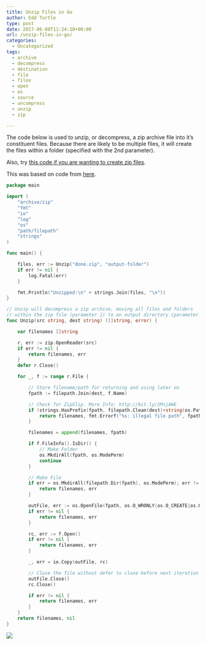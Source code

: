 ```yaml
---
title: Unzip Files in Go
author: Edd Turtle
type: post
date: 2017-06-08T11:24:10+00:00
url: /unzip-files-in-go/
categories:
  - Uncategorized
tags:
  - archive
  - decompress
  - destination
  - file
  - filex
  - open
  - os
  - source
  - uncompress
  - unzip
  - zip

---
```

The code below is used to unzip, or decompress, a zip archive file into it&#8217;s constituent files. Because there are likely to be multiple files, it will create the files within a folder (specified with the 2nd parameter).

<!--more-->

Also, try [this code if you are wanting to create zip files][1].

This was based on code from <a href="https://stackoverflow.com/questions/20357223/easy-way-to-unzip-file-with-golang" target="_blank">here</a>.

```go
package main

import (
    "archive/zip"
    "fmt"
    "io"
    "log"
    "os"
    "path/filepath"
    "strings"
)

func main() {

    files, err := Unzip("done.zip", "output-folder")
    if err != nil {
        log.Fatal(err)
    }

    fmt.Println("Unzipped:\n" + strings.Join(files, "\n"))
}

// Unzip will decompress a zip archive, moving all files and folders
// within the zip file (parameter 1) to an output directory (parameter 2).
func Unzip(src string, dest string) ([]string, error) {

    var filenames []string

    r, err := zip.OpenReader(src)
    if err != nil {
        return filenames, err
    }
    defer r.Close()

    for _, f := range r.File {

        // Store filename/path for returning and using later on
        fpath := filepath.Join(dest, f.Name)

        // Check for ZipSlip. More Info: http://bit.ly/2MsjAWE
        if !strings.HasPrefix(fpath, filepath.Clean(dest)+string(os.PathSeparator)) {
            return filenames, fmt.Errorf("%s: illegal file path", fpath)
        }

        filenames = append(filenames, fpath)

        if f.FileInfo().IsDir() {
            // Make Folder
            os.MkdirAll(fpath, os.ModePerm)
            continue
        }

        // Make File
        if err = os.MkdirAll(filepath.Dir(fpath), os.ModePerm); err != nil {
            return filenames, err
        }

        outFile, err := os.OpenFile(fpath, os.O_WRONLY|os.O_CREATE|os.O_TRUNC, f.Mode())
        if err != nil {
            return filenames, err
        }

        rc, err := f.Open()
        if err != nil {
            return filenames, err
        }

        _, err = io.Copy(outFile, rc)

        // Close the file without defer to close before next iteration of loop
        outFile.Close()
        rc.Close()

        if err != nil {
            return filenames, err
        }
    }
    return filenames, nil
}
```

![](/img/2017/unzip-files.png)

 [1]: https://golangcode.com/create-zip-files-in-go/
